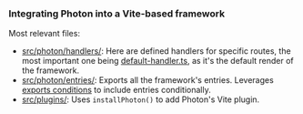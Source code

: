 ### Integrating Photon into a Vite-based framework

Most relevant files:
- [src/photon/handlers/](./src/photon/handlers): Here are defined handlers for specific routes, the most important one being [default-handler.ts](./src/photon/handlers/default-handler.ts), as it's the default render of the framework.
- [src/photon/entries/](./src/photon/entries): Exports all the framework's entries. Leverages [exports conditions](./package.json) to include entries conditionally.
- [src/plugins/](./src/plugins/index.ts): Uses `installPhoton()` to add Photon's Vite plugin.
